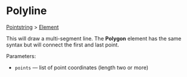 # Polyline

[Pointstring](/docs/pointstring) > [Element](/docs/element)

This will draw a multi-segment line. The **Polygon** element has the same syntax but will connect the first and last point.

Parameters:
- `points` — list of point coordinates (length two or more)
